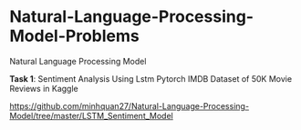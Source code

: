 # Natural-Language-Processing-Model-Problems
Natural Language Processing Model

**Task 1**: Sentiment Analysis Using Lstm Pytorch IMDB Dataset of 50K Movie Reviews in Kaggle


https://github.com/minhquan27/Natural-Language-Processing-Model/tree/master/LSTM_Sentiment_Model
